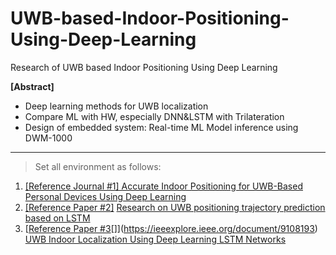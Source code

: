 # UWB-based-Indoor-Positioning-Using-Deep-Learning
Research of  UWB based Indoor Positioning Using Deep Learning

**[Abstract]**

- Deep learning methods for UWB localization
- Compare ML with HW, especially DNN&LSTM with Trilateration
- Design of embedded system: Real-time ML Model inference using DWM-1000

---

> Set all environment as follows:
> 
1. [[Reference Journal #1] Accurate Indoor Positioning for UWB-Based Personal Devices Using Deep Learning](https://ieeexplore.ieee.org/document/10054386)
2. [[Reference Paper #2]](https://ieeexplore.ieee.org/document/10054386) [Research on UWB positioning trajectory prediction based on LSTM](https://ieeexplore.ieee.org/document/9512882)
3. [[](https://ieeexplore.ieee.org/document/9108193)[Reference Paper #3](https://www.mdpi.com/2076-3417/10/18/6290)[]](https://ieeexplore.ieee.org/document/9108193) [UWB Indoor Localization Using Deep Learning LSTM Networks](https://www.mdpi.com/2076-3417/10/18/6290)